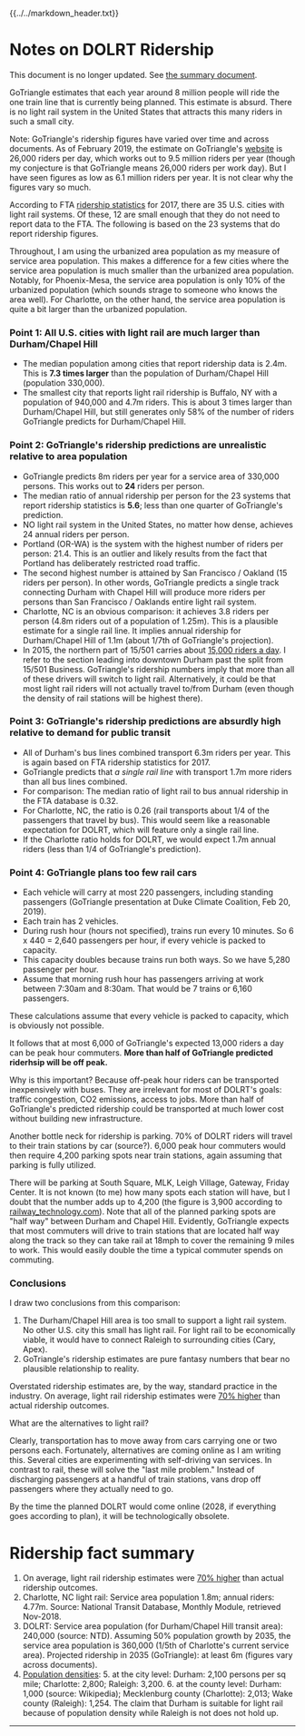 {{../../markdown_header.txt}}

# Notes on DOLRT Ridership

This document is no longer updated. See [the summary document](dolrt_comprehensive.pdf).

GoTriangle estimates that each year around 8 million people will ride the one train line that is currently being planned. This estimate is absurd. There is no light rail system in the United States that attracts this many riders in such a small city. 

Note: GoTriangle's ridership figures have varied over time and across documents. As of February 2019, the estimate on GoTriangle's [website](https://gotriangle.org/lightrail/home) is 26,000 riders per day, which works out to 9.5 million riders per year (though my conjecture is that GoTriangle means 26,000 riders per work day). But I have seen figures as low as 6.1 million riders per year. It is not clear why the figures vary so much.

According to FTA [ridership statistics](https://www.transit.dot.gov/ntd/data-product/monthly-module-raw-data-release) for 2017, there are 35 U.S. cities with light rail systems. Of these, 12 are small enough that they do not need to report data to the FTA. The following is based on the 23 systems that do report ridership figures.

Throughout, I am using the urbanized area population as my measure of service area population. This makes a difference for a few cities where the service area population is much smaller than the urbanized area population. Notably, for Phoenix-Mesa, the service area population is only 10% of the urbanized population (which sounds strage to someone who knows the area well). For Charlotte, on the other hand, the service area population is quite a bit larger than the urbanized population.

### Point 1: All U.S. cities with light rail are much larger than Durham/Chapel Hill

* The median population among cities that report ridership data is 2.4m. This is **7.3 times larger** than the population of Durham/Chapel Hill (population 330,000).
* The smallest city that reports light rail ridership is Buffalo, NY with a population of 940,000 and 4.7m riders. This is about 3 times larger than Durham/Chapel Hill, but still generates only 58% of the number of riders GoTriangle predicts for Durham/Chapel Hill.

### Point 2: GoTriangle's ridership predictions are unrealistic relative to area population

* GoTriangle predicts 8m riders per year for a service area of 330,000 persons. This works out to **24** riders per person.
* The median ratio of annual ridership per person for the 23 systems that report ridership statistics is **5.6**; less than one quarter of GoTriangle's prediction.
* NO light rail system in the United States, no matter how dense, achieves 24 annual riders per person.
* Portland (OR-WA) is the system with the highest number of riders per person: 21.4. This is an outlier and likely results from the fact that Portland has deliberately restricted road traffic.
* The second highest number is attained by San Francisco / Oakland (15 riders per person). In other words, GoTriangle predicts a single track connecting Durham with Chapel Hill will produce more riders per persons than San Francisco / Oaklands entire light rail system.
* Charlotte, NC is an obvious comparison: it achieves 3.8 riders per person (4.8m riders out of a population of 1.25m). This is a plausible estimate for a single rail line. It implies annual ridership for Durham/Chapel Hill of 1.1m (about 1/7th of GoTriangle's projection).
* In 2015, the northern part of 15/501 carries about [15,000 riders a day](http://reimagining15501.com/). I refer to the section leading into downtown Durham past the split from 15/501 Business. GoTriangle's ridership numbers imply that more than all of these drivers will switch to light rail. Alternatively, it could be that most light rail riders will not actually travel to/from Durham (even though the density of rail stations will be highest there).

### Point 3: GoTriangle's ridership predictions are absurdly high relative to demand for public transit

* All of Durham's bus lines combined transport 6.3m riders per year. This is again based on FTA ridership statistics for 2017.
* GoTriangle predicts that *a single rail line* with transport 1.7m more riders than all bus lines combined.
* For comparison: The median ratio of light rail to bus annual ridership in the FTA database is 0.32. 
* For Charlotte, NC, the ratio is 0.26 (rail transports about 1/4 of the passengers that travel by bus). This would seem like a reasonable expectation for DOLRT, which will feature only a single rail line.
* If the Charlotte ratio holds for DOLRT, we would expect 1.7m annual riders (less than 1/4 of GoTriangle's prediction).

### Point 4: GoTriangle plans too few rail  cars

* Each vehicle will carry at most 220 passengers, including standing passengers (GoTriangle presentation at Duke Climate Coalition, Feb 20, 2019).
* Each train has 2 vehicles.
* During rush hour (hours not specified), trains run every 10 minutes. So 6 x 440 = 2,640 passengers per hour, if every vehicle is packed to capacity.
* This capacity doubles because trains run both ways. So we have 5,280 passenger per hour.
* Assume that morning rush hour has passengers arriving at work between 7:30am and 8:30am. That would be 7 trains or 6,160 passengers.

These calculations assume that every vehicle is packed to capacity, which is obviously not possible.

It follows that at most 6,000 of GoTriangle's expected 13,000 riders a day can be peak hour commuters. **More than half of GoTriangle predicted riderhsip will be off peak.**

Why is this important? Because off-peak hour riders can be transported inexpensively with buses. They are irrelevant for most of DOLRT's goals: traffic congestion, CO2 emissions, access to jobs. More than half of GoTriangle's predicted ridership could be transported at much lower cost without building new infrastructure. 

Another bottle neck for ridership is parking. 70% of DOLRT riders will travel to their train stations by car (source?). 6,000 peak hour commuters would then require 4,200 parking spots near train stations, again assuming that parking is fully utilized. 

There will be parking at South Square, MLK, Leigh Village, Gateway, Friday Center. It is not known (to me) how many spots each station will have, but I doubt that the number adds up to 4,200 (the figure is 3,900 according to [railway_technology.com](https://www.railway-technology.com/projects/durham-orange-light-rail-transit-project-north-carolina/)). Note that all of the planned parking spots are "half way" between Durham and Chapel Hill. Evidently, GoTriangle expects that most commuters will drive to train stations that are located half way along the track so they can take rail at 18mph to cover the remaining 9 miles to work. This would easily double the time a typical commuter spends on commuting.

### Conclusions

I draw two conclusions from this comparison:

1. The Durham/Chapel Hill area is too small to support a light rail system. No other U.S. city this small has light rail. For light rail to be economically viable, it would have to connect Raleigh to surrounding cities (Cary, Apex).
2. GoTriangle's ridership estimates are pure fantasy numbers that bear no plausible relationship to reality.

Overstated ridership estimates are, by the way, standard practice in the industry. On average, light rail ridership estimates were [70% higher](http://ti.org/antiplanner/?p=10045) than actual ridership outcomes.

What are the alternatives to light rail?

Clearly, transportation has to move away from cars carrying one or two persons each. Fortunately, alternatives are coming online as I am writing this. Several cities are experimenting with self-driving van services. In contrast to rail, these will solve the "last mile problem." Instead of discharging passengers at a handful of train stations, vans drop off passengers where they actually need to go.

By the time the planned DOLRT would come online (2028, if everything goes according to plan), it will be technologically obsolete.

# Ridership fact summary

1. On average, light rail ridership estimates were [70% higher](http://ti.org/antiplanner/?p=10045) than actual ridership outcomes.
2. Charlotte, NC light rail: Service area population 1.8m; annual riders: 4.77m. Source: National Transit Database, Monthly Module, retrieved Nov-2018.
3. DOLRT: Service area population (for Durham/Chapel Hill transit area): 240,000 (source: NTD). Assuming 50% population growth by 2035, the service area population is 360,000 (1/5th of Charlotte's current service area). Projected ridership in 2035 (GoTriangle): at least 6m (figures vary across documents). 
4. [Population densities](http://worldpopulationreview.com/us-cities/durham-population/): 
	5. at the city level: Durham: 2,100 persons per sq mile; Charlotte: 2,800; Raleigh: 3,200. 
	6. at the county level: Durham: 1,000 (source: Wikipedia); Mecklenburg county (Charlotte): 2,013; Wake county (Raleigh): 1,254. 
	The claim that Durham is suitable for light rail because of population density while Raleigh is not does not hold up.

------------